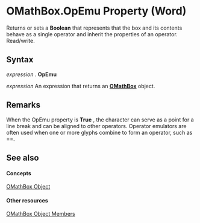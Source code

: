 
# OMathBox.OpEmu Property (Word)

Returns or sets a  **Boolean** that represents that the box and its contents behave as a single operator and inherit the properties of an operator. Read/write.


## Syntax

 _expression_ . **OpEmu**

 _expression_ An expression that returns an **[OMathBox](e744ed0f-99de-f13f-766d-5453fb61ed48.md)** object.


## Remarks

When the OpEmu property is  **True** , the character can serve as a point for a line break and can be aligned to other operators. Operator emulators are often used when one or more glyphs combine to form an operator, such as ==.


## See also


#### Concepts


[OMathBox Object](e744ed0f-99de-f13f-766d-5453fb61ed48.md)
#### Other resources


[OMathBox Object Members](41d55adb-c2aa-392e-cfab-c296f9af77e1.md)

